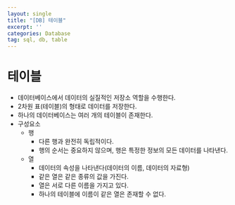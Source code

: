 ```yaml
---
layout: single
title: "[DB] 테이블"
excerpt: ''
categories: Database
tag: sql, db, table
---
```

# 테이블
- 데이터베이스에서 데이터의 실질적인 저장소 역할을 수행한다.
- 2차원 표(테이블)의 형태로 데이터를 저장한다.
- 하나의 데이터베이스는 여러 개의 테이블이 존재한다.
- 구성요소
  + 행
    * 다른 행과 완전히 독립적이다.
    * 행의 순서는 중요하지 않으며, 행은 특정한 정보의 모든 데이터를 나타낸다.
  + 열
    * 데이터의 속성을 나타낸다(데이터의 이름, 데이터의 자료형)
    * 같은 열은 같은 종류의 값을 가진다.
    * 열은 서로 다른 이름을 가지고 있다.
    * 하나의 테이블에 이름이 같은 열은 존재할 수 없다.
	
